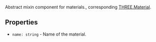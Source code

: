 Abstract mixin component for materials., corresponding [THREE.Material](https://threejs.org/docs/index.html#api/materials/Material).

## Properties
* `name: string` - Name of the material.
